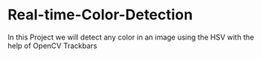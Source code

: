 # Real-time-Color-Detection
In this Project we will detect any color in an image using the HSV with the help of OpenCV Trackbars
